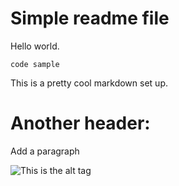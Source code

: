 # Simple readme file

Hello world.

`code sample`

This is a pretty cool markdown set up.

# Another header:

Add a paragraph

![This is the alt tag](vim-cheat-sheet.git)

